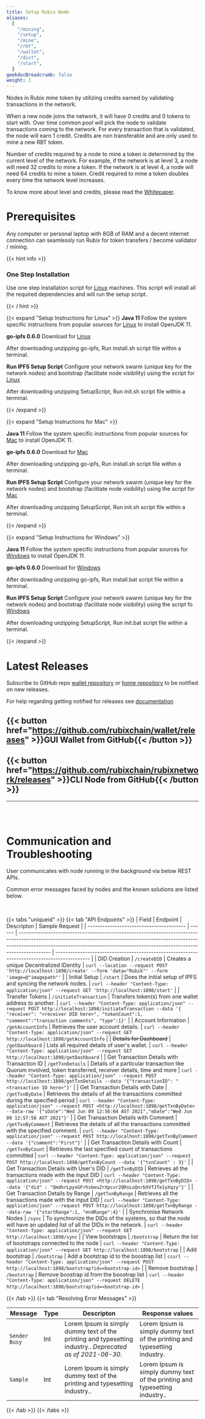 ```yaml
---
title: Setup Rubix Node
aliases:
  [
    "/mining",
    "/setup",
    "/mine",
    "/rbt",
    "/wallet",
    "/dist",
    "/start",
  ]
geekdocBreadcrumb: false
weight: 1
---
```


Nodes in Rubix mine token by utilizing credits earned by validating transactions in the network.

When a new node joins the network, it will have 0 credits and 0 tokens to start with. Over time common pool will pick the node to validate transactions coming to the network. For every transaction that is validated, the node will earn 1 credit. Credits are non transferable and are only used to mine a new RBT token.

Number of credits required by a node to mine a token is determined by the current level of the network. For example, if the network is at level 3, a node will need 32 credits to mine a token. If the network is at level 4, a node will need 64 credits to mine a token. Credit required to mine a token doubles every time the network level increases.

To know more about level and credits, please read the [Whitepaper](https://github.com/rubixchain/rubixnetwork/blob/master/RubiX_WhitePaper_R1.7.pdf).

# Prerequisites

Any computer or personal laptop with 8GB of RAM and a decent internet connection can seamlessly run Rubix for token transfers / become validator / mining.

{{< hint info >}}

### One Step Installation

Use one step installation script for [Linux](https://github.com/rubixchain/rubixnetwork/linux-oneClickSetupScript.zip) machines. This script will install all the required dependencies and will run the setup script.

{{< / hint >}}

{{< expand "Setup Instructions for Linux" >}}
**Java 11**
Follow the system specific instructions from popular sources for [Linux](https://www.linode.com/docs/guides/how-to-install-openjdk-on-ubuntu-20-04/) to install OpenJDK 11.

**go-ipfs 0.6.0**
Download for [Linux](https://dist.ipfs.io/go-ipfs/v0.6.0/go-ipfs_v0.6.0_linux-amd64.tar.gz)

After downloading unzipping go-ipfs, Run install.sh script file within a terminal.

**Run IPFS Setup Script**
Configure your network swarm (unique key for the network nodes) and bootstrap (facilitate node visibility) using the script for [Linux](https://github.com/rubixchain/rubixsetup/raw/main/Linux-SetupScript.zip)

After downloading unzipping SetupScript, Run init.sh script file within a terminal.

{{< /expand >}}

{{< expand "Setup Instructions for Mac" >}}

**Java 11**
Follow the system specific instructions from popular sources for [Mac](https://techoral.com/blog/java/install-openjdk-11-on-mac.html)  to install OpenJDK 11.

**go-ipfs 0.6.0**
Download for [Mac](https://dist.ipfs.io/go-ipfs/v0.6.0/go-ipfs_v0.6.0_darwin-amd64.tar.gz)

After downloading unzipping go-ipfs, Run install.sh script file within a terminal.

**Run IPFS Setup Script**
Configure your network swarm (unique key for the network nodes) and bootstrap (facilitate node visibility) using the script for [Mac](https://github.com/rubixchain/rubixsetup/raw/main/Mac-SetupScript.zip)

After downloading unzipping SetupScript, Run init.sh script file within a terminal.

{{< /expand >}}

{{< expand "Setup Instructions for Windows" >}}

**Java 11**
Follow the system specific instructions from popular sources for [Windows](https://www.codejava.net/java-se/download-and-install-java-11-openjdk-and-oracle-jdk) to install OpenJDK 11.

**go-ipfs 0.6.0**
Download for [Windows](https://dist.ipfs.io/go-ipfs/v0.6.0/go-ipfs_v0.6.0_windows-amd64.zip)

After downloading unzipping go-ipfs, Run install.bat script file within a terminal.

**Run IPFS Setup Script**
Configure your network swarm (unique key for the network nodes) and bootstrap (facilitate node visibility) using the script fo [Windows](https://github.com/rubixchain/rubixsetup/raw/main/Windows-SetupScript.zip)

After downloading unzipping SetupScript, Run init.bat script file within a terminal.

{{< /expand >}}

# Latest Releases

Subscribe to GitHub repo [wallet repository](https://github.com/rubixchain/wallet) or [home repository](https://github.com/rubixchain/rubixnetwork) to be notified on new releases.

For help regarding getting notified for releases see [documentation](https://docs.github.com/en/account-and-profile/managing-subscriptions-and-notifications-on-github/managing-subscriptions-for-activity-on-github/viewing-your-subscriptions)

## {{< button href="https://github.com/rubixchain/wallet/releases" >}}GUI Wallet from GitHub{{< /button >}}

## {{< button href="https://github.com/rubixchain/rubixnetwork/releases" >}}CLI Node from GitHub{{< /button >}}

---

<br>
<br>

# Communication and Troubleshooting

User communicates with node running in the background via below REST APIs.

Common error messages faced by nodes and the known solutions are listed below.

<br>

{{< tabs "uniqueid" >}}
{{< tab "API Endpoints" >}}
| Field | Endpoint | Descripton | Sample Request |
| ---------------------------------------- | ------ | ------------------------------------------------------------------------------------------------------------------------------------------------------------------------------------------------------------------------------------------------------- | -------------------------------------------------------------------------------------------- |
| DID Creation | `/createDID` | Creates a unique Decentralized IDentity | ```curl --location --request POST 'http://localhost:1898/create' --form 'data="Rubik"' --form 'image=@"imagepath"'``` |
| Initial Setup | `/start` | Does the initial setup of IPFS and syncing the network nodes. | ```curl --header "Content-Type: application/json" --request GET 'http://localhost:1898/start'``` |
| Transfer Tokens | `/initiateTransaction` | Transfers token(s) from one wallet address to another. | ```curl --header "Content-Type: application/json" --request POST http://localhost:1898/initiateTransaction --data '{ "receiver": "<receiver DID here>", "tokenCount":1, "comment":"transaction comments", "type":1}'``` |
| Account Information | `/getAccountInfo` | Retrieves the user account details. | ```curl --header "Content-Type: application/json" --request GET http://localhost:1898/getAccountInfo``` |
| ~~Details for Dashboard~~ | `/getDashboard` | Lists all required details of user's wallet. | ```curl --header "Content-Type: application/json" --request GET http://localhost:1898/getDashboard``` |
| Get Transaction Details with Transaction ID | `/getTxnDetails` | Details of a particular transaction like Quorum involved, token transferred, receiver details, time and more | ```curl --header "Content-Type: application/json" --request POST  http://localhost:1898/getTxnDetails --data '{"transactionID": "<transaction ID here>"}'``` |
| Get Transaction Details with Date | `/getTxnByDate` | Retrieves the details of all the transactions committed during the specified period | ```curl --header "Content-Type: application/json" --request POST <http://localhost:1898/getTxnByDate> --data-raw '{"sDate":"Wed Jun 09 12:56:04 AST 2021","eDate":"Wed Jun 09 12:57:58 AST 2021"}'``` |
| Get Transaction Details with Comment | `/getTxnByComment` | Retrieves the details of all the transactions committed with the specified comment. | ```curl --header "Content-Type: application/json" --request POST http://localhost:1898/getTxnByComment --data '{"comment":"First"}'``` |
| Get Transaction Details with Count | `/getTxnByCount` | Retrieves the last specified count of transactions committed | ```curl --header "Content-Type: application/json" --request POST http://localhost:1898/getTxnByCount --data '{"txnCount" : 3}'``` |
|  Get Transaction Details with User's DID | `/getTxnByDID` | Retrieves all the transactions made with the input DID | ```curl --header "Content-Type: application/json" --request POST <http://localhost:1898/getTxnByDID> --data '{"did" : "QmdkrLpyoGFrhsbeuZrXpcvr2QRsLuQnrbXVfJTe1yXqzy"}'``` |
| Get Transaction Details by Range | `/getTxnByRange` | Retrieves all the transactions made with the input DID | ```curl --header "Content-Type: application/json" --request POST http://localhost:1898/getTxnByRange --data-raw '{"startRange":1, "endRange":4}'``` |
| Synchronise Network Nodes | `/sync` | To synchronize the DIDs of the systems, so that the node will have an updated list of all the DIDs in the network. | ```curl --header "Content-Type: application/json" --request GET http://localhost:1898/sync``` |
| View bootstraps | `/bootstrap` | Return the list of bootstraps connected to the node | ```curl --header "Content-Type: application/json" --request GET http://localhost:1898/bootstrap``` |
| Add bootstrap | `/bootstrap` | Add a bootstrap id to the boostrap list | ```ccurl --header "Content-Type: application/json" --request POST http://localhost:1898/bootstrap?id=<bootstrap-id>``` |
| Remove bootstrap | `/bootstrap` | Remove boostrap id from the boostrap list | ```curl --header "Content-Type: application/json" --request DELETE http://localhost:1898/bootstrap?id=<bootstrap-id>``` |

{{< /tab >}}
{{< tab "Resolving Error Messages" >}}

| Message                                    | Type   | Descripton                                                                                                                                                                                                          | Response values                                                  |
| ---------------------------------------- | ------ | ------------------------------------------------------------------------------------------------------------------------------------------------------------------------------------------------------------------- | ---------------------------------------------------------------- |
| `Sender Busy`                  | Int    | Lorem Ipsum is simply dummy text of the printing and typesetting industry.. _Deprecated as of 2021-06-30_.                                                       | Lorem Ipsum is simply dummy text of the printing and typesetting industry.      |
| `Sample`                     | Int    | Lorem Ipsum is simply dummy text of the printing and typesetting industry..                                                                                      |Lorem Ipsum is simply dummy text of the printing and typesetting industry..           |

{{< /tab >}}
{{< /tabs >}}
